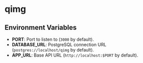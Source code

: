 # qimg

## Environment Variables

* **PORT**: Port to listen to (`3000` by default).
* **DATABASE_URL**: PostgreSQL connection URL (`postgres://localhost/qimg` by default).
* **APP_URL**: Base API URL (`http://localhost:$PORT` by default).
